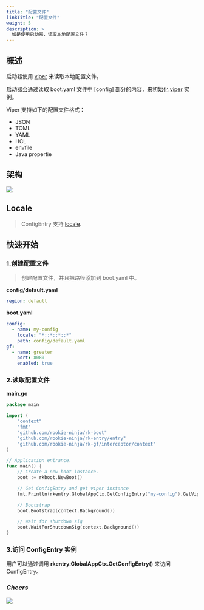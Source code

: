 ```yaml
---
title: "配置文件"
linkTitle: "配置文件"
weight: 5
description: >
  如是使用启动器，读取本地配置文件？
---
```


## 概述
启动器使用 [viper](https://github.com/spf13/viper) 来读取本地配置文件。

启动器会通过读取 boot.yaml 文件中 [config] 部分的内容，来初始化 [viper](https://github.com/spf13/viper) 实例。

Viper 支持如下的配置文件格式：
- JSON
- TOML
- YAML
- HCL
- envfile
- Java propertie

## 架构
![](/bootstrapper/user-guide/gf-golang/advanced/config-arch.png)

## Locale
> ConfigEntry 支持 [locale](/docs/bootstrapper/user-guide/go/gf/advanced/locale/).

## 快速开始
### 1.创建配置文件
> 创建配置文件，并且把路径添加到 boot.yaml 中。

**config/default.yaml**
```yaml
region: default
```
**boot.yaml**
```yaml
config:
  - name: my-config
    locale: "*::*::*::*"
    path: config/default.yaml
gf:
  - name: greeter
    port: 8080
    enabled: true
```

### 2.读取配置文件
**main.go**
```go
package main

import (
	"context"
	"fmt"
	"github.com/rookie-ninja/rk-boot"
	"github.com/rookie-ninja/rk-entry/entry"
	"github.com/rookie-ninja/rk-gf/interceptor/context"
)

// Application entrance.
func main() {
	// Create a new boot instance.
	boot := rkboot.NewBoot()

	// Get ConfigEntry and get viper instance
	fmt.Println(rkentry.GlobalAppCtx.GetConfigEntry("my-config").GetViper().GetString("region"))

	// Bootstrap
	boot.Bootstrap(context.Background())

	// Wait for shutdown sig
	boot.WaitForShutdownSig(context.Background())
}
```

### 3.访问 ConfigEntry 实例
用户可以通过调用 **rkentry.GlobalAppCtx.GetConfigEntry()** 来访问 ConfigEntry。

### _**Cheers**_
![](/bootstrapper/user-guide/cheers.png)